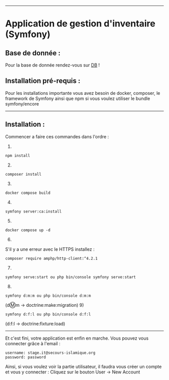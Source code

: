 ----------------
# Application de gestion d'inventaire (Symfony)

## Base de donnée :


Pour la base de donnée rendez-vous sur [DB](https://dbdiagram.io/d/65ae31cdac844320ae6d126d) !




## Installation pré-requis :

Pour les installations importante vous avez besoin de docker, composer, le framework de Symfony ainsi que npm si vous voulez utiliser le bundle symfony/encore

----------------

## Installation  :

Commencer a faire ces commandes dans l'ordre :

1)
```
npm install
```
2)
```
composer install
```
3)
```
docker compose build
```
4)
```
symfony server:ca:install
```
5)
```
docker compose up -d
```
6)
S'il y a une erreur avec le HTTPS installez :
```
composer require amphp/http-client:^4.2.1
```
7)
```
symfony serve:start ou php bin/console symfony serve:start
```
8)
```
symfony d:m:m ou php bin/console d:m:m
```

(d:m:m -> doctrine:make:migration)
9)
```
symfony d:f:l ou php bin/console d:f:l 
```
(d:f:l -> doctrine:fixture:load)

----------------




Et c'est fini, votre application est enfin en marche. Vous pouvez vous connecter grâce à l'email :
```
username: stage.it@secours-islamique.org
password: password
```

Ainsi, si vous voulez voir la partie utilisateur, il faudra vous créer un compte et vous y connecter :
Cliquez sur le bouton User -> New Account




